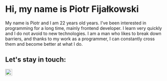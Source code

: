 # Hi, my name is Piotr Fijałkowski
My name is Piotr and I am 22 years old years. I've been interested in programming for a long time, mainly frontend developer. I learn very quickly and I do not avoid to new technologies. I am a man who likes to break down barriers, and thanks to my work as a programmer, I can constantly cross them and become better at what I do.

## Let's stay in touch:
[<img align="left" alt="Piotr Fijałkowski | LinkedIn" width="22px" src="https://cdn.jsdelivr.net/npm/simple-icons@v3/icons/linkedin.svg" />][linkedin]
<br />

[linkedin]: https://www.linkedin.com/in/pf-1/
